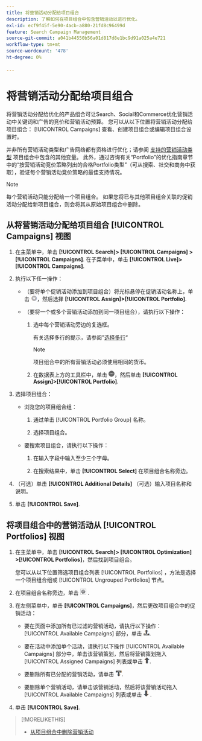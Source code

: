 ```yaml
---
title: 将营销活动分配给项目组合
description: 了解如何在项目组合中包含营销活动以进行优化。
exl-id: ecf9f45f-5e90-4acb-a880-21fd8c96499d
feature: Search Campaign Management
source-git-commit: a041b44550b56a01d817d8e1bc9d91a025a4e721
workflow-type: tm+mt
source-wordcount: '478'
ht-degree: 0%

---
```


# 将营销活动分配给项目组合

将营销活动分配给优化的产品组合可让Search、Social和Commerce优化营销活动中关键词和广告的竞价和营销活动预算。 您可以从以下位置将营销活动分配给项目组合： [!UICONTROL Campaigns] 查看、创建项目组合或编辑项目组合设置时。

并非所有营销活动类型和广告网络都有资格进行优化；请参阅 [支持的营销活动类型](/help/search-social-commerce/introduction/supported-inventory.md) 项目组合中包含的其他变量。 此外，通过咨询有关“Portfolio”的优化指南章节中的“按营销活动竞价策略列出的合格Portfolio类型”（可从搜索、社交和商务中获取），验证每个营销活动竞价策略的最佳支持情况。<!-- verify convention for referencing Optimization Guide here -->

>[!NOTE]
>
>每个营销活动只能分配给一个项目组合。 如果您将已与其他项目组合关联的促销活动分配给新项目组合，则会将其从原始项目组合中删除。

## 从将营销活动分配给项目组合 [!UICONTROL Campaigns] 视图

1. 在主菜单中，单击 **[!UICONTROL Search]> [!UICONTROL Campaigns] >[!UICONTROL Campaigns]**. 在子菜单中，单击 **[!UICONTROL Live]>[!UICONTROL Campaigns]**.

1. 执行以下任一操作：

   * （要将单个促销活动添加到项目组合）将光标悬停在促销活动名称上，单击 ![菜单按钮](/help/search-social-commerce/assets/arrow-dropdown-menu.png "菜单按钮")，然后选择 **[!UICONTROL Assign]>[!UICONTROL Portfolio]**.

   * （要将一个或多个营销活动添加到同一项目组合），请执行以下操作：

      1. 选中每个营销活动旁边的复选框。

         有关选择多行的提示，请参阅&quot;[选择多行](/help/search-social-commerce/common-tasks/navigation-editing-selection/multiple-rows-select.md)“

         >[!NOTE]
         >
         >项目组合中的所有营销活动必须使用相同的货币。

      1. 在数据表上方的工具栏中，单击 ![更多](/help/search-social-commerce/assets/more.png "更多")，然后单击 **[!UICONTROL Assign]>[!UICONTROL Portfolio]**.

1. 选择项目组合：

   * 浏览您的项目组合组：

      1. 通过单击 [!UICONTROL Portfolio Group] 名称。

      1. 选择项目组合。

   * 要搜索项目组合，请执行以下操作：

      1. 在输入字段中输入至少三个字母。

      1. 在搜索结果中，单击 **[!UICONTROL Select]** 在项目组合名称旁边。

1. （可选）单击 **[!UICONTROL Additional Details]** （可选）输入项目名称和说明。

1. 单击 **[!UICONTROL Save]**.

## 将项目组合中的营销活动从 [!UICONTROL Portfolios] 视图

1. 在主菜单中，单击 **[!UICONTROL Search]> [!UICONTROL Optimization] >[!UICONTROL Portfolios]**，然后找到项目组合。

   您可以从以下位置筛选项目组合列表 [!UICONTROL Portfolios] ，方法是选择一个项目组合组或 [!UICONTROL Ungrouped Portfolios] 节点。

1. 在项目组合名称旁边，单击 ![查看/编辑设置按钮](/help/search-social-commerce/assets/settings.png "查看/编辑设置按钮") .

1. 在左侧菜单中，单击 **[!UICONTROL Campaigns]**，然后更改项目组合中的促销活动：

   * 要在页面中添加所有已过滤的营销活动，请执行以下操作： [!UICONTROL Available Campaigns] 部分，单击 ![将所有营销活动分配给项目组合](/help/search-social-commerce/assets/arrow-assign-all.png "将所有营销活动分配给项目组合").

   * 要在活动中添加单个活动，请执行以下操作 [!UICONTROL Available Campaigns] 部分中，单击该营销策划，然后将营销策划拖入 [!UICONTROL Assigned Campaigns] 列表或单击 ![将营销活动分配给项目组合](/help/search-social-commerce/assets/arrow-assign.png "将营销活动分配给项目组合").

   * 要删除所有已分配的营销活动，请单击 ![从项目组合中删除所有营销活动](/help/search-social-commerce/assets/arrow-remove-all.png "从项目组合中删除所有营销活动").

   * 要删除单个营销活动，请单击该营销活动，然后将该营销活动拖入 [!UICONTROL Available Campaigns] 列表或单击 ![从项目组合中删除营销活动](/help/search-social-commerce/assets/arrow-remove.png "从项目组合中删除营销活动") .

1. 单击 **[!UICONTROL Save]**.

>[!MORELIKETHIS]
>
>* [从项目组合中删除营销活动](/help/search-social-commerce/campaign-management/campaign-remove-from-portfolio.md)
